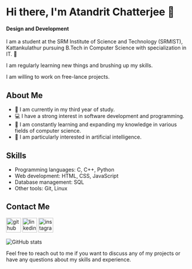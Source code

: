 # Hi there, I'm Atandrit Chatterjee 👋
#### Design and Development
I am a student at the SRM Institute of Science and Technology (SRMIST), Kattankulathur pursuing B.Tech in Computer Science with specialization in IT. 📡

I am regularly learning new things and brushing up my skills.

I am willing to work on free-lance projects.

## About Me

- 🏫 I am currently in my third year of study.
- 💻 I have a strong interest in software development and programming.
- 🌱 I am constantly learning and expanding my knowledge in various fields of computer science.
- 🤖 I am particularly interested in artificial intelligence.


## Skills

- Programming languages: C, C++, Python
- Web development: HTML, CSS, JavaScript
- Database management: SQL
- Other tools: Git, Linux

## Contact Me

[<img src='https://cdn.jsdelivr.net/npm/simple-icons@3.0.1/icons/github.svg' alt='github' height='40'>](https://github.com/atandrit)  [<img src='https://cdn.jsdelivr.net/npm/simple-icons@3.0.1/icons/linkedin.svg' alt='linkedin' height='40'>](https://www.linkedin.com/in/atandrit-chatterjee/)  [<img src='https://cdn.jsdelivr.net/npm/simple-icons@3.0.1/icons/instagram.svg' alt='instagram' height='40'>](https://www.instagram.com/atandrit._/)  


![GitHub stats](https://github-readme-stats.vercel.app/api?username=atandrit&show_icons=true)  

Feel free to reach out to me if you want to discuss any of my projects or have any questions about my skills and experience.

  

